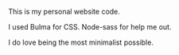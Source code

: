 This is my personal website code.

I used Bulma for CSS.
Node-sass for help me out.

I do love being the most minimalist possible.
